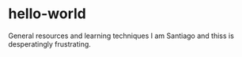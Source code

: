 # hello-world
General resources and learning techniques
I am Santiago and thiss is desperatingly frustrating.
